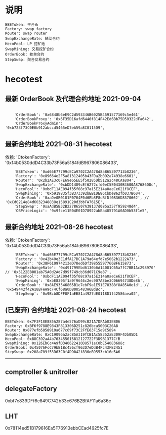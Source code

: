 # 说明

```
EBEToken: 平台币
Factory: swap factory
Router: swap router
SwapExchangeRate: 辅助合约
HecoPool: LP 挖矿池
SwapMining: 交易挖矿合约
OrderBook: 挂单合约
StepSwap: 聚合交易合约
```

# hecotest

## 最新 OrderBook 及代理合约地址 2021-09-04

```

    'OrderBook': '0x6848b6eE9C2d593346B6025B4591577169c5e461',
    'OrderBookProxy': '0x6F35D16afd6440f814F42Ed6Bb75D50322dFa642',
    'OrderBookProxyAdmin': '0xb723f73C0E0b912abccd5465eD7eA59a8C0115D9',
```

## 最新合约地址 2021-08-31 hecotest

依赖:    'CtokenFactory': '0x14b0530ddD4C33b73F56a5184fdB967806086433',

```
    'EBEToken': '0xd66E77799cECa9702C2A478d8aB65397713b8236',
    'Factory': '0x89664e2F5a81312405b43FDa2b092a74938e6601',
    'Router': '0x2b2AE3c0FE69e65EE5f50285Db512a2c48CAa804',
    'SwapExchangeRate': '0xbDD1489cEf6272cfd0eC5E0430B4600A87686D8c',
    'HecoPool': '0xbdF11AE094f35f08c97a15E214a0aeCe621f8CEF',
    'SwapMining': '0xb919835f3B373392bEB1DE86CbDe862fb037B604',
    'OrderBook': '0xaDe0B0181F0704F0d6Eb8F8cBfDf0836D8370662', //      '0xCd0214e84d6032348838e15891C20d3bbFA7615E',
    'StepSwap': '0xaAdB5B32B22786507A38137d085a357f959248d4',
    'OBPriceLogic': '0x9fce11E04E01D78922abEa405791A0AD0b53f1e5',
```

## 最新合约地址 2021-08-26 hecotest

依赖: 'CtokenFactory': '0x14b0530ddD4C33b73F56a5184fdB967806086433',

```
    'EBEToken': '0xd66E77799cECa9702C2A478d8aB65397713b8236',
    'Factory': '0x42b40e3E1dfA17BC1A79a64efd7e5062b1222A73',
    'Router': '0x38F610974213eD78ed6Df39855597766BF615873',
    'SwapExchangeRate': '0x491799Ebd6130b6A14081C65a7fC7BB1Ac298970' // '0x5122E8001ab75A0d2Ad7d99f749cb36d071C9e87',
    'HecoPool': '0xbdF11AE094f35f08c97a15E214a0aeCe621f8CEF',
    'SwapMining': '0xbE8395f1a9f9646c2ec907AEbe3C06694738De86',
    'OrderBook': '0x8AE93546865B1e7ebF9a1E51E78388f8A85A0e1d', // '0x549442f42A18BFeA9cF4Cf68a0D8005483A6BdBc',
    'StepSwap': '0x9Bcb8DFF0F1aEB81a4927dE0118D1f42586aea02',
```

## (已废弃) 合约地址 2021-08-24 hecotest


```
EBEToken: 0x7F3F18E885A287a4e576aD99cB21A7DFAb03EB06
Factory: 0xBF6f9788E9843F813306D251c826bca5003C26A8
Router: 0x077efb5058910a677c69f73C2FfE63F15e9C5894
SwapExchangeRate: 0xC19096a2ac85A319fCB1Ac58352aE309F4Db05D1
HecoPool: 0x88C392aA4b763455015812127722F3D9B1377CfB
SwapMining: 0x126EbCc4A9fD340622410D8571eC0bE54083688c
OrderBook: 0x45076FcC79bE1Bc456cf963D7eDdB4Fc43FE2451
StepSwap: 0x208a709f53D63C0f4D9042f836eB9553cb16e5A6
```


-----------------------------------------

## comptroller & unitroller



## delegateFactory

0xbf7c839DFf6e849C742b33c676B2BfAF11a6a36c

## LHT

0x78114ed51B179616Ea5F76913ebbCEad4625fc7E


